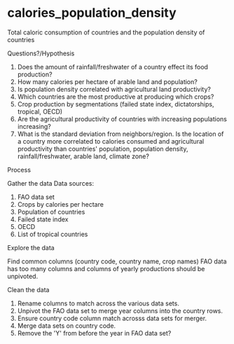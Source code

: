 # calories_population_density
Total caloric consumption of countries and the population density of countries

Questions?/Hypothesis
1. Does the amount of rainfall/freshwater of a country effect its food production?
2. How many calories per hectare of arable land and population?
3. Is population density correlated with agricultural land productivity?  
4. Which countries are the most productive at producing which crops? 
5. Crop production by segmentations (failed state index, dictatorships, tropical, OECD)
6. Are the agricultural productivity of countries with increasing populations increasing?
7. What is the standard deviation from neighbors/region. Is the location of a country more correlated to calories consumed and agricultural productivity than countries' population, population density, rainfall/freshwater, arable land, climate zone?


Process

Gather the data
Data sources:
1. FAO data set
2. Crops by calories per hectare
3. Population of countries
4. Failed state index
5. OECD
6. List of tropical countries

Explore the data

Find common columns (country code, country name, crop names)
FAO data has too many columns and columns of yearly productions should be unpivoted.


Clean the data
1. Rename columns to match across the various data sets.
2. Unpivot the FAO data set to merge year columns into the country rows.
3. Ensure country code column match acrosss data sets for merger.
4. Merge data sets on country code.
5. Remove the 'Y' from before the year in FAO data set?
